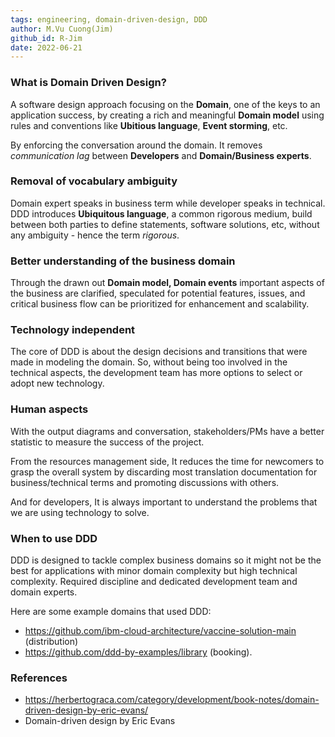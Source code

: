 ```yaml
---
tags: engineering, domain-driven-design, DDD
author: M.Vu Cuong(Jim)
github_id: R-Jim
date: 2022-06-21
---
```


### What is Domain Driven Design?
A software design approach focusing on the **Domain**, one of the keys to an application success, by creating a rich and meaningful **Domain model** using rules and conventions like **Ubitious language**, **Event storming**, etc.

By enforcing the conversation around the domain. It removes _communication lag_ between **Developers** and **Domain/Business experts**.

### Removal of vocabulary ambiguity
Domain expert speaks in business term while developer speaks in technical. DDD introduces **Ubiquitous language**, a common rigorous medium, build between both parties to define statements, software solutions, etc, without any ambiguity - hence the term _rigorous_.

### Better understanding of the business domain
Through the drawn out **Domain model, Domain events** important aspects of the business are clarified, speculated for potential features, issues, and critical business flow can be prioritized for enhancement and scalability.

### Technology independent
The core of DDD is about the design decisions and transitions that were made in modeling the domain. So, without being too involved in the technical aspects, the development team has more options to select or adopt new technology.

### Human aspects
With the output diagrams and conversation, stakeholders/PMs have a better statistic to measure the success of the project.

From the resources management side, It reduces the time for newcomers to grasp the overall system by discarding most translation documentation for business/technical terms and promoting discussions with others.

And for developers, It is always important to understand the problems that we are using technology to solve.

### When to use DDD
DDD is designed to tackle complex business domains so it might not be the best for applications with minor domain complexity but high technical complexity. Required discipline and dedicated development team and domain experts.

Here are some example domains that used DDD:

- https://github.com/ibm-cloud-architecture/vaccine-solution-main (distribution)
- https://github.com/ddd-by-examples/library (booking).

### References
- https://herbertograca.com/category/development/book-notes/domain-driven-design-by-eric-evans/
- Domain-driven design by Eric Evans
